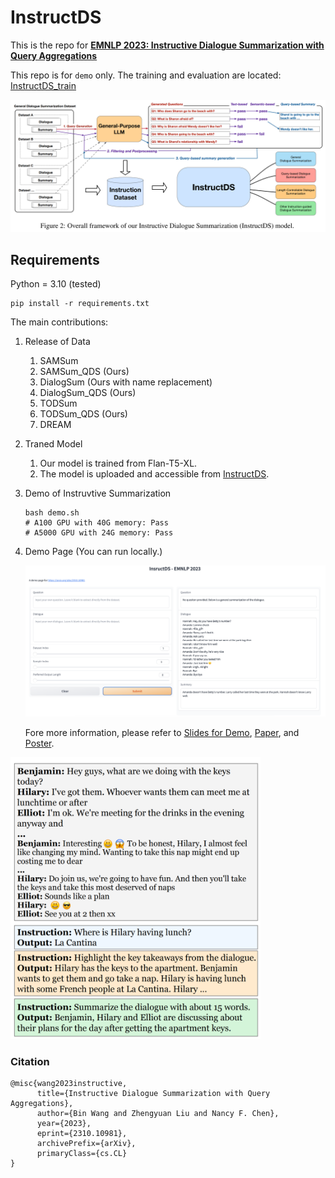 # InstructDS
This is the repo for **[EMNLP 2023: Instructive Dialogue Summarization with Query Aggregations](https://arxiv.org/abs/2310.10981)**

This repo is for `demo` only. The training and evaluation are located: [InstructDS_train](https://github.com/BinWang28/InstructDS_train)

<img src="content/framework.png" width="700">


## Requirements
Python = 3.10 (tested)
```
pip install -r requirements.txt
```




The main contributions:
1. Release of Data
   1. SAMSum
   2. SAMSum_QDS (Ours)
   3. DialogSum (Ours with name replacement)
   4. DialogSum_QDS (Ours)
   5. TODSum
   6. TODSum_QDS (Ours)
   7. DREAM


2. Traned Model
   1. Our model is trained from Flan-T5-XL.
   2. The model is uploaded and accessible from [InstructDS](https://huggingface.co/binwang/InstructDS/blob/main/README.md).


3. Demo of Instruvtive Summarization
   ```
   bash demo.sh
   # A100 GPU with 40G memory: Pass
   # A5000 GPU with 24G memory: Pass
   ```

4. Demo Page (You can run locally.)

   <img src="content/demo_figure.png" width="700">


   Fore more information, please refer to [Slides for Demo](content/demo_slides.pdf), [Paper](https://arxiv.org/abs/2310.10981), and [Poster](content/poster.pdf).


<img src="content/example.png" width="400">


### Citation
```
@misc{wang2023instructive,
      title={Instructive Dialogue Summarization with Query Aggregations}, 
      author={Bin Wang and Zhengyuan Liu and Nancy F. Chen},
      year={2023},
      eprint={2310.10981},
      archivePrefix={arXiv},
      primaryClass={cs.CL}
}
```

